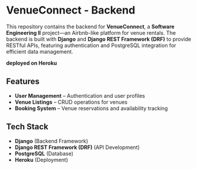 # VenueConnect - Backend  

This repository contains the backend for **VenueConnect**, a **Software Engineering II** project—an Airbnb-like platform for venue rentals. The backend is built with **Django** and **Django REST Framework (DRF)** to provide RESTful APIs, featuring authentication and PostgreSQL integration for efficient data management.  

**deployed on Heroku**

## Features  
- **User Management** – Authentication and user profiles  
- **Venue Listings** – CRUD operations for venues  
- **Booking System** – Venue reservations and availability tracking  

## Tech Stack  
- **Django** (Backend Framework)  
- **Django REST Framework (DRF)** (API Development)  
- **PostgreSQL** (Database)  
- **Heroku** (Deployment)  

